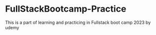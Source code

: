 # FullStackBootcamp-Practice
This is a part of learning and practicing in Fullstack boot camp 2023 by udemy

